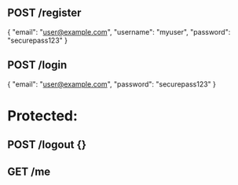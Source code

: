 ## POST /register 

{
  "email": "user@example.com",
  "username": "myuser",
  "password": "securepass123"
}

## POST /login

{
  "email": "user@example.com",
  "password": "securepass123"
}

# Protected:
## POST /logout {}
## GET /me